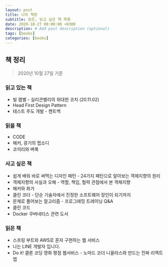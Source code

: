 ```yaml
---
layout: post
title: 나의 책장
subtitle: 읽은, 읽고 싶은 책 목록
date: 2020-10-27 00:00:00 +0300
description: # Add post description (optional)
tags: [books]
categories: [books]
---
```


## 책 정리

> 2020년 10월 27일 기준

### 읽고 있는 책

- 빌 캠벨 - 실리콘밸리의 위대한 코치 (20.11.02)
- Head First Design Pattern
- 테스트 주도 개발 - 켄트백

### 읽을 책

- CODE
- 해커, 광기의 랩소디
- 코끼리와 벼룩

### 사고 싶은 책

- 쉽게 배워 바로 써먹는 디자인 패턴 - 24가지 패턴으로 알아보는 객체지향의 원리
- 객체지향의 사실과 오해 - 역할, 책임, 협력 관점에서 본 객체지향
- 해커와 화가
- 클린 코더 - 단순 기술자에서 진정한 소프트웨어 장인이 되기까지
- 문제로 풀어보는 알고리즘 - 프로그래밍 트레이닝 Q&A
- 클린 코드
- Docker 쿠버네티스 관련 도서

### 읽은 책

- 스프링 부트와 AWS로 혼자 구현하는 웹 서비스
- 나는 LINE 개발자 입니다.
- Do it! 클론 코딩 영화 평점 웹서비스 - 노마드 코더 니꼴라스와 만드는 진짜 리액트 앱
